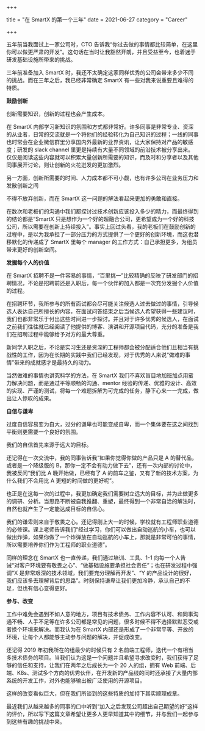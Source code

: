+++

title = "在 SmartX 的第一个三年"
date = 2021-06-27
category = "Career"

+++

五年前当我面试上一家公司时，CTO 告诉我“你过去做的事情都比较简单，在这里你可以做更严肃的开发”。这句话在当时让我豁然开朗，并且受益至今，也着迷于研发基础设施所带来的挑战。

三年前准备加入 SmartX 时，我还不太确定这家同样优秀的公司会带来多少不同的挑战。而在三年之后，我已经非常确定 SmartX 有一些对我来说重要且难得的特质。

<!-- more -->

**鼓励创新**

创新需要知识，创新的过程也会产生成本。

在 SmartX 内部学习新知识的氛围和方式都非常好。许多同事是非常专业、资深的从业者，日常的交流就是一个将他们的经验转化为自己知识的过程；一线的同事也时常会在企业微信群里分享国内外最新的业界资讯，让大家保持对产品的敏感度；研发的 slack channel 里更是持续有大量不同领域的前沿技术被分享出来。仅仅是阅读这些内容就可以积累大量创新所需要的知识，而及时和分享者以及其他同事展开讨论，则让创新的火花迸发的更加激烈。

另一方面，创新所需要的时间、人力成本都不可小觑，也有许多公司在业务压力和发散创新之间

不得不放弃创新，而在 SmartX 这一问题的解法看起来更加的勇敢和直接。

在数次和老板们的沟通中我们都探讨过技术创新应该投入多少的精力，而最终得到的结论都是“SmartX 只是想作为一个好的超融合公司，更希望成为一个好的科技公司，所以需要在创新上持续投入”。事实上回过头看，我的老板们在鼓励创新的过程中，是以为我承担了一部分压力的方式提供了一个更好的创新环境，而这也潜移默化的传递成了 SmartX 里每个 manager 的工作方式：自己承担更多，为组员带来更好的创新空间。

**发掘每个人的价值**

在 SmartX 招聘不是一件容易的事情，“百里挑一”比较精确的反映了研发部门的招聘情况，不论是招聘前还是入职后，每一个伙伴的加入都是一次充分发掘个人价值的过程。

在招聘环节，我所参与的所有面试都会尽可能关注候选人过去做过的事情，引导候选人表达自己所擅长的内容，在面试问答结束之后当候选人希望获得一些建议时，我们也都非常乐于付出这些时间进一步探讨。并且对于许多优秀的候选人，在面试之前我们往往就已经阅读了他提供的博客、演讲和开源项目代码，充分的准备是我们在招聘过程中能够给予对方的最大尊重。

新同学入职之后，不论是实习生还是资深的工程师都会被分配适合他们且相当有挑战性的工作，因为在长期的实践中我们已经发现，对于优秀的人来说“做难的事情”带来的成就感才是最持久的动力。

当然做难的事情也讲究科学的方法，在 SmartX 我们不喜欢盲目地加班加点用蛮力解决问题，而是通过平等顺畅的沟通、mentor 经验的传递、优雅的设计、高效的实现、严谨的测试，将每一个难题拆解为可完成的任务，静下心来一一完成，做出让人惊叹的成果。

**自信与谦卑**

过度自信容易变为自大，过分的谦卑也可能变成自卑，而一个集体要在这之间找到平衡则更需要一个良好的氛围。

我们的自信首先来源于远大的目标。

还记得在一次交流中，我的同事告诉我“如果你觉得你做的产品只是 A 的替代品，或者是一个降级版的 B，那你一定不会有动力做下去”，还有一次内部的讨论中，我被反问“我们比 A 晚开始做，已经有了 A 的前车之鉴，又有了新的技术方案，为什么我们不会用比 A 更短的时间做的更好呢”。

也正是在这每一次的过程中，我更加确定我们需要树立远大的目标，并为此做更多的调研、分析。当思路不断被自我推翻、重塑，最终得到一个非常自洽的解法时，自然也就产生了一定能达成目标的自信心。

我们的谦卑则来自于敬畏之心。还记得刚上大一的时候，学校就有工程师职业道德的必修课。课上老师告诉我们“经过学习，你们可以做出自动巡航的小车，也可以做出炸弹，如果你做了一个炸弹放在自动巡航的小车上，那就是非常可怕的事情，所以需要培养你们作为工程师的职业道德”。

同样的理念在 SmartX 也一直传递，我们通过培训、工具、1-1 向每一个人告诫“对客户环境要有敬畏之心”、“做基础设施要承担社会责任”；也在研发过程中强调“X 是非常艰深的技术领域，我们要充分理解再开发”、“Y 的产品设计的很好，我们应该多去理解背后的思路”。时刻保持谦卑让我们更加冷静，承认自己的不足，但也有信心变得更好。

**参与、改变**

工作中难免会遇到不如人意的地方，项目有技术债务、工作内容不认可、和同事沟通不畅、人手不足等在许多公司都是常见的问题，很多时候不得不选择默默忍受或者换个环境来解决。而我认为在 SmartX 内部还是形成了一个非常平等、开放的环境，让每个人都能够主动参与问题的解决，并促成改变。

还记得 2019 年初我所在的组最少的时候只有 2 名前端工程师，迭代一个有相当多技术债务的项目。当我们认为这是一个问题并且希望寻求改变时，我们获得了足够的信任和支持，让我们在两年之后成长为一个 20 人的组，拥有 Web 前端、后端、K8s、测试多个方向的优秀伙伴，在开发新的产品线的同时还承接了大量内部系统的开发工作，对外也能够输出被广泛使用的开源项目。

这样的改变看似巨大，但在我们所谈到的这些特质的加持下其实顺理成章。

最近我们从越来越多的同事的口中听到“加入之后发现公司超出自己期望的好”这样的评价，所以写下这篇文章希望让更多人更早知道其中的细节，并与我们一起参与到这些有趣的挑战中来。
